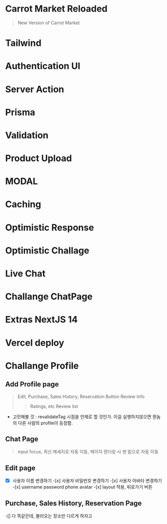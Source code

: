 # Carrot Market Reloaded

> New Version of Carrot Market

# Tailwind

# Authentication UI

# Server Action

# Prisma

# Validation

# Product Upload

# MODAL

# Caching

# Optimistic Response

# Optimistic Challage

# Live Chat

# Challange ChatPage

# Extras NextJS 14

# Vercel deploy

# Challange Profile

## Add Profile page

> Edit, Purchase, Sales History, Reservation Button
> Review Info
>
> > Ratings, etc
> > Review list

- 고민해볼 것 : revalidateTag 시점을 언제로 할 것인가. 이걸 실행하지않으면 뭔놈의 다른 사람의 profile이 등장함.

## Chat Page

> input focus, 최신 메세지로 자동 이동, 페이지 렌더링 시 맨 밑으로 자동 이동

## Edit page

-[x] 사용자 이름 변경하기 -[x] 사용자 비밀번호 변경하기 -[x] 사용자 아바타 변경하기 -[x] username password phone avatar -[x] layout 적용, 뒤로가기 버튼

## Purchase, Sales History, Reservation Page

-[] 다 똑같은데, 불러오는 장소만 다르게 하자고
